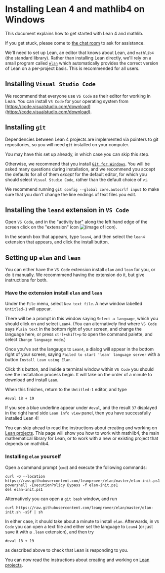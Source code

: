 # Installing Lean 4 and mathlib4 on Windows

This document explains how to get started with Lean 4 and mathlib.

If you get stuck, please come to [the chat room](https://leanprover.zulipchat.com/) to ask for
assistance.

<!--
TODO: make a new video walkthrough.
There is a [video walkthrough](https://www.youtube.com/watch?v=y3GsHIe4wZ4) of these instructions on YouTube.
-->

We'll need to set up Lean, an editor that knows about Lean, and `mathlib4` (the standard library).
Rather than installing Lean directly, we'll rely on a small program called [`elan`](https://github.com/leanprover/elan) which
automatically provides the correct version of Lean on a per-project basis. This is recommended for
all users.

## Installing `Visual Studio Code`

We recommend that everyone use `VS Code` as their editor for working in Lean.
You can install `VS Code` for your operating system from [https://code.visualstudio.com/download](https://code.visualstudio.com/download).

## Installing `git`

Dependencies between Lean 4 projects are implemented via pointers to git repositories,
so you will need `git` installed on your computer.

You may have this set up already, in which case you can skip this step.

Otherwise, we recommend that you install [`Git for Windows`](https://gitforwindows.org/).
You will be asked many questions during installation, and we recommend you accept the defaults for all of them
*except* for the default editor, for which you should select `Visual Studio Code`, rather than the default choice of `vi`.

We recommend running ``git config --global core.autocrlf input`` to make sure
that you don't change the line endings of text files you edit.

## Installing the `lean4` extension in `VS Code`

Open `VS Code`, and in the "activity bar" along the left hand edge of the screen
click on the "extension" icon ![(image of icon)](img/new-extensions-icon.png).

In the search box that appears, type `lean4`, and then select the `lean4` extension that appears,
and click the install button.

## Setting up `elan` and `lean`

You can either have the `VS Code` extension install `elan` and `lean` for you,
or do it manually. We recommmend having the extension do it, but give instructions for both.

### Have the extension install `elan` and `lean`

Under the `File` menu, select `New text file`.
A new window labelled `Untitled-1` will appear.

There will be a prompt in this window saying `Select a language`,
which you should click on and select `Lean4`.
(You can alternatively find where `VS Code` says `Plain text` in the bottom right of your screen, and change the language here,
or press `ctrl+shift+p` to open the command palette, and select `Change language mode`.)

Once you've set the langauge to `Lean4`, a dialog will appear in the bottom right of your screen,
saying `Failed to start 'lean' language server` with a button `Install Lean using Elan`.

Click this button, and inside a terminal window within `VS Code` you should see the installation process begin.
It will take on the order of a minute to download and install `Lean`.

When this finishes, return to the `Untitled-1` editor, and type

```lean
#eval 18 + 19
```

If you see a blue underline appear under `#eval`, and the result `37` displayed in the right hand side `Lean info view` panel,
then you have successfully installed Lean 4!

You can skip ahead to read the instructions about creating and working on [Lean projects](project.html).
This page will show you how to work with mathlib4, the main mathematical library for Lean,
or to work with a new or existing project that depends on mathlib4.

### Installing `elan` yourself

Open a command prompt (`cmd`) and execute the following commands:

```shell
curl -O --location https://raw.githubusercontent.com/leanprover/elan/master/elan-init.ps1
powershell -ExecutionPolicy Bypass -f elan-init.ps1
del elan-init.ps1
```

Alternatively you can open a `git bash` window, and run

```shell
curl https://raw.githubusercontent.com/leanprover/elan/master/elan-init.sh -sSf | sh
```

In either case, it should take about a minute to install `elan`.
Afterwards, in `VS Code` you can open a text file and either set the language to `Lean4` (or just save it with a `.lean` extension),
and then try

```lean
#eval 18 + 19
```

as described above to check that Lean is responding to you.

You can now read the instructions about creating and working on [Lean projects](project.html).
